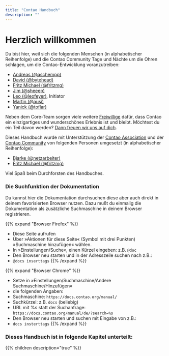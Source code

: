 ```yaml
---
title: "Contao Handbuch"
description: ""
---
```


# Herzlich willkommen

Du bist hier, weil sich die folgenden Menschen (in alphabetischer Reihenfolge) und die Contao Community Tage und Nächte 
um die Ohren schlagen, um die Contao-Entwicklung voranzutreiben:

- [Andreas (@aschempp)](https://github.com/aschempp)
- [David (@bytehead)](https://github.com/bytehead)
- [Fritz Michael (@fritzmg)](https://github.com/fritzmg)
- [Jim (@sheeep)](https://github.com/sheeep)
- [Leo (@leofeyer)](https://github.com/leofeyer), Initiator
- [Martin (@ausi)](https://github.com/ausi)
- [Yanick (@toflar)](https://github.com/toflar)

Neben dem Core-Team sorgen viele weitere [Freiwillige](https://github.com/contao/contao/graphs/contributors) dafür,
dass Contao ein einzigartiges und wunderschönes Erlebnis  ist und bleibt. Möchtest du ein Teil davon werden?
[Dann freuen wir uns auf dich](https://contao.org/de/volunteers-pool.html).

Dieses Handbuch wurde mit Unterstützung der [Contao Association](https://association.contao.org/) und der
[Contao Community](https://github.com/contao/docs/graphs/contributors) von folgenden Personen umgesetzt
(in alphabetischer Reihenfolge):

- [Bjarke (@netzarbeiter)](https://github.com/netzarbeiter)
- [Fritz Michael (@fritzmg)](https://github.com/fritzmg)

Viel Spaß beim Durchforsten des Handbuches.


### Die Suchfunktion der Dokumentation

Du kannst hier die Dokumentation durchsuchen diese aber auch direkt in deinem favorisierten Browser nutzen. Dazu mußt du
einmalig die Dokumentation als zusätzliche Suchmaschine in deinem Browser registrieren.

{{% expand "Browser Firefox" %}}
- Diese Seite aufrufen
- Über »Aktionen für diese Seite« (Symbol mit drei Punkten) »Suchmaschine hinzufügen« wählen.
- In »Einstellungen/Suche«, einen Kürzel eingeben: z.B. `@doc`
- Den Browser neu starten und in der Adresszeile suchen nach z.B.:
- `@docs inserttags`
{{% /expand %}}

{{% expand "Browser Chrome" %}}
- Setze in »Einstellungen/Suchmaschine/Andere Suchmaschine/Hinzufügen«
- die folgenden Angaben:
- Suchmaschine: `https://docs.contao.org/manual/`
- Suchkürzel: z.B. `docs` (beliebig)
- URL mit %s statt der Suchanfrage: `https://docs.contao.org/manual/de/?search=%s`
- Den Browser neu starten und suchen mit Eingabe von z.B.: 
- `docs insterttags`
{{% /expand %}}


### Dieses Handbuch ist in folgende Kapitel unterteilt:

{{% children description="true" %}}
